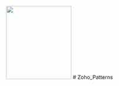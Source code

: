 <img src="https://user-images.githubusercontent.com/78891081/213744681-7ab6bd12-ac81-47b8-bf9d-d09647ca947d.png" width="177" height="200" />
# Zoho_Patterns
